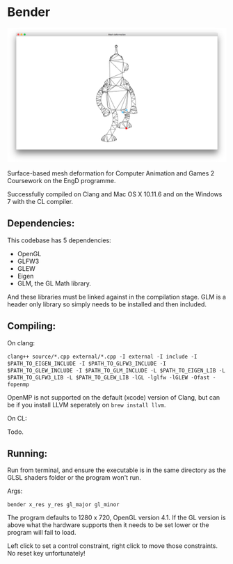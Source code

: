# Bender

![I'm back baby](https://raw.githubusercontent.com/omorgan7/Bender/master/results/bender3.png)

Surface-based mesh deformation for Computer Animation and Games 2 Coursework on the EngD programme. 

Successfully compiled on Clang and Mac OS X 10.11.6 and on the Windows 7 with the CL compiler.

## Dependencies: 

This codebase has 5 dependencies:

* OpenGL
* GLFW3
* GLEW
* Eigen
* GLM, the GL Math library.

And these libraries must be linked against in the compilation stage. GLM is a header only library so simply needs to be installed and then included. 

## Compiling:

On clang:

    clang++ source/*.cpp external/*.cpp -I external -I include -I $PATH_TO_EIGEN_INCLUDE -I $PATH_TO_GLFW3_INCLUDE -I $PATH_TO_GLEW_INCLUDE -I $PATH_TO_GLM_INCLUDE -L $PATH_TO_EIGEN_LIB -L $PATH_TO_GLFW3_LIB -L $PATH_TO_GLEW_LIB -lGL -lglfw -lGLEW -Ofast -fopenmp

OpenMP is not supported on the default (xcode) version of Clang, but can be if you install LLVM seperately on `brew install llvm`.

On CL:

Todo.

## Running:

Run from terminal, and ensure the executable is in the same directory as the GLSL shaders folder or the program won't run. 

Args:

    bender x_res y_res gl_major gl_minor

The program defaults to 1280 x 720, OpenGL version 4.1. If the GL version is above what the hardware supports then it needs to be set lower or the program will fail to load.

Left click to set a control constraint, right click to move those constraints. No reset key unfortunately!
